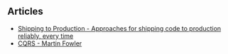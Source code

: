 ## Articles
- [Shipping to Production - Approaches for shipping code to production reliably, every time](https://newsletter.pragmaticengineer.com/p/shipping-to-production?s=r)
- [CQRS - Martin Fowler](https://martinfowler.com/bliki/CQRS.html)